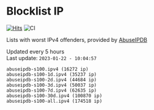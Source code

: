 # Blocklist IP

[![Hits](https://hits.seeyoufarm.com/api/count/incr/badge.svg?url=https%3A%2F%2Fgithub.com%2Fborestad%2Fblocklist-ip%2F&count_bg=%2379C83D&title_bg=%23555555&icon=&icon_color=%23E7E7E7&title=hits&edge_flat=false)](https://hits.seeyoufarm.com)  ![CI](https://img.shields.io/github/workflow/status/borestad/blocklist-ip/CI?style=flat-square)

Lists with worst IPv4 offenders, provided by [AbuseIPDB](https://www.abuseipdb.com/)

<!-- FOOTER-PLACEHOLDER -->
Updated every 5 hours<br>
Last update: `2023-01-22 - 10:04:57`
```
abuseipdb-s100.ipv4 (16272 ip)
abuseipdb-s100-1d.ipv4 (35237 ip)
abuseipdb-s100-2d.ipv4 (44684 ip)
abuseipdb-s100-3d.ipv4 (50037 ip)
abuseipdb-s100-7d.ipv4 (62635 ip)
abuseipdb-s100-30d.ipv4 (100870 ip)
abuseipdb-s100-all.ipv4 (174518 ip)
```
